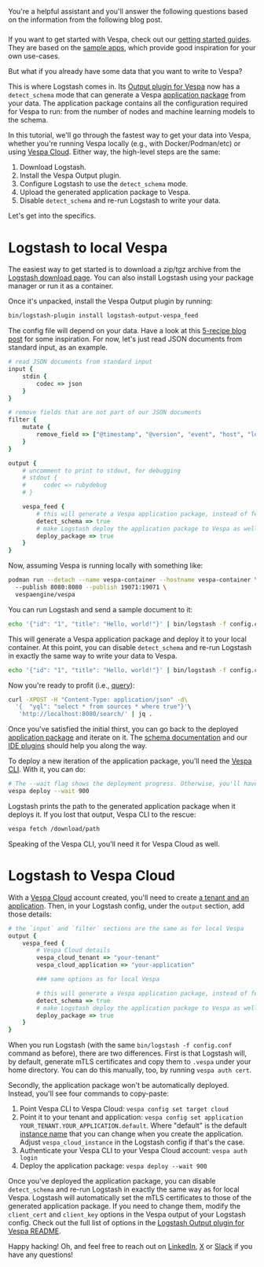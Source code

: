 You're a helpful assistant and you'll answer the following questions based on the information from the following blog post.


#####

If you want to get started with Vespa, check out our [getting started guides](https://docs.vespa.ai/en/getting-started.html). They are based on the [sample apps](https://github.com/vespa-engine/sample-apps), which provide good inspiration for your own use-cases.

But what if you already have some data that you want to write to Vespa?

This is where Logstash comes in. Its [Output plugin for Vespa](https://github.com/vespa-engine/vespa/tree/master/integration/logstash-plugins/logstash-output-vespa) now has a `detect_schema` mode that can generate a Vespa [application package](https://docs.vespa.ai/en/application-packages.html) from your data. The application package contains all the configuration required for Vespa to run: from the number of nodes and machine learning models to the schema.

In this tutorial, we'll go through the fastest way to get your data into Vespa, whether you're running Vespa locally (e.g., with Docker/Podman/etc) or using [Vespa Cloud](https://cloud.vespa.ai). Either way, the high-level steps are the same:

1. Download Logstash.
2. Install the Vespa Output plugin.
3. Configure Logstash to use the `detect_schema` mode.
4. Upload the generated application package to Vespa.
5. Disable `detect_schema` and re-run Logstash to write your data.

Let's get into the specifics.

# Logstash to local Vespa

The easiest way to get started is to download a zip/tgz archive from the [Logstash download page](https://www.elastic.co/downloads/logstash). You can also install Logstash using your package manager or run it as a container.

Once it's unpacked, install the Vespa Output plugin by running:

```bash
bin/logstash-plugin install logstash-output-vespa_feed
```

The config file will depend on your data. Have a look at this [5-recipe blog post](https://blog.vespa.ai/logstash-vespa-tutorials/) for some inspiration. For now, let's just read JSON documents from standard input, as an example.

```ruby
# read JSON documents from standard input
input {
    stdin {
        codec => json
    }
}

# remove fields that are not part of our JSON documents
filter {
    mutate {
        remove_field => ["@timestamp", "@version", "event", "host", "log", "message"]
    }
}

output {
    # uncomment to print to stdout, for debugging
    # stdout {
    #     codec => rubydebug
    # }

    vespa_feed {
        # this will generate a Vespa application package, instead of feeding documents
        detect_schema => true
        # make Logstash deploy the application package to Vespa as well
        deploy_package => true
    }
}
```

Now, assuming Vespa is running locally with something like:
```bash
podman run --detach --name vespa-container --hostname vespa-container \  
  --publish 8080:8080 --publish 19071:19071 \  
  vespaengine/vespa
```

You can run Logstash and send a sample document to it:
```bash
echo '{"id": "1", "title": "Hello, world!"}' | bin/logstash -f config.conf
```

This will generate a Vespa application package and deploy it to your local container. At this point, you can disable `detect_schema` and re-run Logstash in exactly the same way to write your data to Vespa.

```bash
echo '{"id": "1", "title": "Hello, world!"}' | bin/logstash -f config.conf
```

Now you're ready to profit (i.e., [query](https://docs.vespa.ai/en/query-language.html)):
```bash
curl -XPOST -H "Content-Type: application/json" -d\  
  '{  "yql": "select * from sources * where true"}'\  
   'http://localhost:8080/search/' | jq .
```

Once you've satisfied the initial thirst, you can go back to the deployed [application package](https://docs.vespa.ai/en/application-packages.html) and iterate on it. The [schema documentation](https://docs.vespa.ai/en/schemas.html) and our [IDE plugins](https://docs.vespa.ai/en/ide-support) should help you along the way.

To deploy a new iteration of the application package, you'll need the [Vespa CLI](https://docs.vespa.ai/en/vespa-cli.html). With it, you can do:
```bash
# The --wait flag shows the deployment progress. Otherwise, you'll have to look in the logs.
vespa deploy --wait 900
```

Logstash prints the path to the generated application package when it deploys it. If you lost that output, Vespa CLI to the rescue:
```bash
vespa fetch /download/path
```

Speaking of the Vespa CLI, you'll need it for Vespa Cloud as well.

# Logstash to Vespa Cloud

With a [Vespa Cloud](https://cloud.vespa.ai) account created, you'll need to create [a tenant and an application](https://docs.vespa.ai/en/cloud/tenant-apps-instances.html?mode=cloud). Then, in your Logstash config, under the `output` section, add those details:
```ruby
# the `input` and `filter` sections are the same as for local Vespa
output {
    vespa_feed {
        # Vespa Cloud details
        vespa_cloud_tenant => "your-tenant"
        vespa_cloud_application => "your-application"

        ### same options as for local Vespa

        # this will generate a Vespa application package, instead of feeding documents
        detect_schema => true
        # make Logstash deploy the application package to Vespa as well
        deploy_package => true
    }
}
```

When you run Logstash (with the same `bin/logstash -f config.conf` command as before), there are two differences. First is that Logstash will, by default, generate mTLS certificates and copy them to `.vespa` under your home directory. You can do this manually, too, by running `vespa auth cert`.

Secondly, the application package won't be automatically deployed. Instead, you'll see four commands to copy-paste:
1. Point Vespa CLI to Vespa Cloud: `vespa config set target cloud`
2. Point it to your tenant and application: `vespa config set application YOUR_TENANT.YOUR_APPLICATION.default`. Where "default" is the default [instance name](https://docs.vespa.ai/en/cloud/tenant-apps-instances.html?mode=cloud) that you can change when you create the application. Adjust `vespa_cloud_instance` in the Logstash config if that's the case.
3. Authenticate your Vespa CLI to your Vespa Cloud account: `vespa auth login`
4. Deploy the application package: `vespa deploy --wait 900`

Once you've deployed the application package, you can disable `detect_schema` and re-run Logstash in exactly the same way as for local Vespa. Logstash will automatically set the mTLS certificates to those of the generated application package. If you need to change them, modify the `client_cert` and `client_key` options in the Vespa output of your Logstash config. Check out the full list of options in the [Logstash Output plugin for Vespa README](https://github.com/vespa-engine/vespa/tree/master/integration/logstash-plugins/logstash-output-vespa).

Happy hacking! Oh, and feel free to reach out on [LinkedIn](https://www.linkedin.com/groups/14536083/), [X](https://x.com/vespaengine) or [Slack](https://slack.vespa.ai/) if you have any questions!

